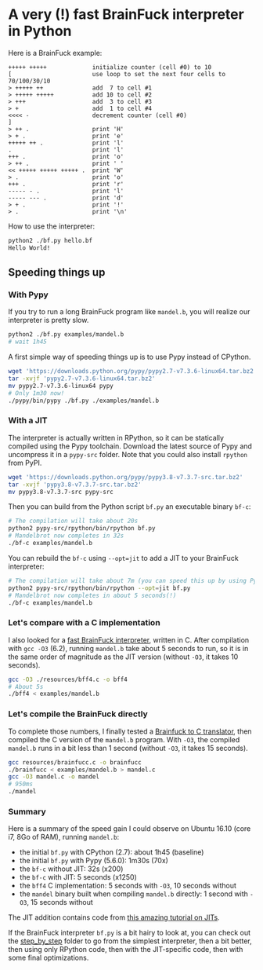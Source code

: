 A very (!) fast BrainFuck interpreter in Python
===============================================

Here is a BrainFuck example:

```bf
+++++ +++++             initialize counter (cell #0) to 10
[                       use loop to set the next four cells to 70/100/30/10
> +++++ ++              add  7 to cell #1
> +++++ +++++           add 10 to cell #2
> +++                   add  3 to cell #3
> +                     add  1 to cell #4
<<<< -                  decrement counter (cell #0)
]
> ++ .                  print 'H'
> + .                   print 'e'
+++++ ++ .              print 'l'
.                       print 'l'
+++ .                   print 'o'
> ++ .                  print ' '
<< +++++ +++++ +++++ .  print 'W'
> .                     print 'o'
+++ .                   print 'r'
----- - .               print 'l'
----- --- .             print 'd'
> + .                   print '!'
> .                     print '\n'
```

How to use the interpreter:

```bash
python2 ./bf.py hello.bf
Hello World!
```

## Speeding things up

### With Pypy

If you try to run a long BrainFuck program like `mandel.b`, you will realize our interpreter is pretty slow.

```bash
python2 ./bf.py examples/mandel.b
# wait 1h45
```

A first simple way of speeding things up is to use Pypy instead of CPython.

```bash
wget 'https://downloads.python.org/pypy/pypy2.7-v7.3.6-linux64.tar.bz2'
tar -xvjf 'pypy2.7-v7.3.6-linux64.tar.bz2'
mv pypy2.7-v7.3.6-linux64 pypy
# Only 1m30 now!
./pypy/bin/pypy ./bf.py ./examples/mandel.b
```

### With a JIT

The interpreter is actually written in RPython, so it can be statically compiled using the Pypy toolchain.
Download the latest source of Pypy and uncompress it in a `pypy-src` folder. Note that you could also install `rpython` from PyPI.

```bash
wget 'https://downloads.python.org/pypy/pypy3.8-v7.3.7-src.tar.bz2'
tar -xvjf 'pypy3.8-v7.3.7-src.tar.bz2'
mv pypy3.8-v7.3.7-src pypy-src
```

Then you can build from the Python script `bf.py` an executable binary `bf-c`:

```bash
# The compilation will take about 20s
python2 pypy-src/rpython/bin/rpython bf.py
# Mandelbrot now completes in 32s
./bf-c examples/mandel.b
```

You can rebuild the `bf-c` using `--opt=jit` to add a JIT to your BrainFuck interpreter:

```bash
# The compilation will take about 7m (you can speed this up by using Pypy)
python2 pypy-src/rpython/bin/rpython --opt=jit bf.py
# Mandelbrot now completes in about 5 seconds(!)
./bf-c examples/mandel.b
```

### Let's compare with a C implementation

I also looked for a [fast BrainFuck interpreter](http://mazonka.com/brainf/), written in C. After compilation with `gcc -O3` (6.2), running `mandel.b` take about 5 seconds to run, so it is in the same order of magnitude as the JIT version (without `-O3`, it takes 10 seconds).

```bash
gcc -O3 ./resources/bff4.c -o bff4
# About 5s
./bff4 < examples/mandel.b
```

### Let's compile the BrainFuck directly

To complete those numbers, I finally tested a [Brainfuck to C translator](https://gist.github.com/Ricket/939687), then compiled the C version of the `mandel.b` program. With `-O3`, the compiled `mandel.b` runs in a bit less than 1 second (without `-O3`, it takes 15 seconds).

```bash
gcc resources/brainfucc.c -o brainfucc
./brainfucc < examples/mandel.b > mandel.c
gcc -O3 mandel.c -o mandel
# 950ms
./mandel
```

### Summary

Here is a summary of the speed gain I could observe on Ubuntu 16.10 (core i7, 8Go of RAM), running `mandel.b`:

* the initial `bf.py` with CPython (2.7): about 1h45 (baseline)
* the initial `bf.py` with Pypy (5.6.0): 1m30s (70x)
* the `bf-c` without JIT: 32s (x200)
* the `bf-c` with JIT: 5 seconds (x1250)
* the `bff4` C implementation: 5 seconds with `-O3`, 10 seconds without
* the `mandel` binary built when compiling `mandel.b` directly: 1 second with `-O3`, 15 seconds without

The JIT addition contains code from [this amazing tutorial on JITs](http://morepypy.blogspot.fr/2011/04/tutorial-part-2-adding-jit.html).

If the BrainFuck interpreter `bf.py`  is a bit hairy to look at, you can check out the [step_by_step](step_by_step) folder to go from the simplest interpreter, then a bit better, then
using only RPython code, then with the JIT-specific code, then with some final optimizations.
